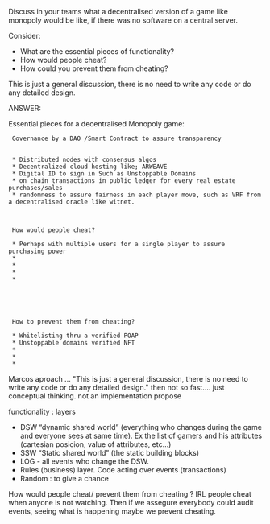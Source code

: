 Discuss in your teams what a decentralised version of a game like monopoly would be like, if there was no software on a central server.

Consider:

  * What are the essential pieces of functionality?
  * How would people cheat?
  * How could you prevent them from cheating?

This is just a general discussion, there is no need to write any code or do any detailed design.





ANSWER:


  Essential pieces for a decentralised Monopoly game:
  
     Governance by a DAO /Smart Contract to assure transparency
     
  
     * Distributed nodes with consensus algos
     * Decentralized cloud hosting like; ARWEAVE 
     * Digital ID to sign in Such as Unstoppable Domains
     * on chain transactions in public ledger for every real estate purchases/sales
     * randomness to assure fairness in each player move, such as VRF from a decentralised oracle like witnet.
     
     
     
     How would people cheat?
     
     * Perhaps with multiple users for a single player to assure purchasing power
     * 
     *
     *
     *
     
     
     
     
     
     How to prevent them from cheating?
     
     * Whitelisting thru a verified POAP
     * Unstoppable domains verified NFT
     *
     *
     *
     

Marcos aproach ... "This is just a general discussion, there is no need to write any code or do any detailed design." then not so fast.... just conceptual thinking. not an implementation propose

functionality :  layers 

* DSW “dynamic shared world” (everything who changes during the game and everyone sees at same time). Ex the list of gamers and his attributes (cartesian posicion, value of attributes, etc…)
* SSW “Static shared world” (the static building blocks)
* LOG - all events who change the DSW.
* Rules (business) layer. Code acting over events (transactions)
* Random : to give a chance 

How would people cheat/ prevent them from cheating ? 
IRL people cheat when anyone is not watching. Then if we assegure everybody 
could  audit events, seeing what is happening maybe we prevent cheating.


